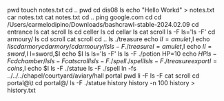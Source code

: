 pwd
touch notes.txt
cd ..
pwd
cd dis08
ls
echo "Hello Workd" > notes.txt
car notes.txt
cat notes.txt
cd ..
ping google.com
cd
cd /Users/carmelodipino/Downloads/bashcrawl-stable-2024.02.09 
cd entrance
ls
cat scroll
ls
cd celler
ls
cd cellar
ls
cat scroll
ls -F
ls='ls -F'
cd armoury/
ls
cd scroll
cat scroll
cd ..
ls
./treasure
echo $I
I=amulet,$I
echo $I
ls
cd armory
cd armory/
cd armoury/
ls
ls -F
./treasure
I=amulet,$I
echo $I
I=sword,$I
I=sword,$I
echo $I
ls
ls='ls -F'
ls
ls -F
./potion
HP=10
echo $HP
ls -F
cd chamber/
ls
ls -F
cat scroll
ls
ls -F
./spell
./spell
ls
ls -F
./treasure
export I=coins,$I
echo $I
ls -F
./statue
ls -F
./spell
ln -fs ../../../chapel/courtyard/aviary/hall portal
pwd
li -F
ls -F
cat scroll
cd portal@\t
cd portal@/
ls -F
./statue
history
history -n 100
history > history.txt
